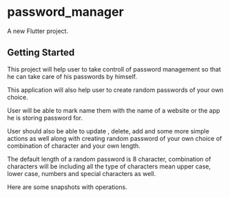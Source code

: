 # password_manager

A new Flutter project.

## Getting Started

This project will help user to take controll of password management so that he can take care of his passwords by himself.

This application will also help user to create random passwords of your own choice. 

User will be able to mark name them with the name of a website or the app he is storing password for.

User should also be able to update , delete, add and some more simple actions as well along with creating random password of your own choice of combination of character 
and your own length.

The default length of a random  password is 8 character, combination of characters will be including all the type of characters mean upper case, lower case, numbers and special characters as well.

Here are some snapshots with operations.

